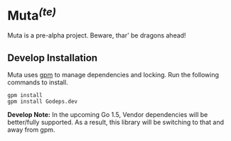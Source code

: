 
# Muta<sup>*(te)*</sup>

Muta is a pre-alpha project. Beware, thar' be dragons ahead!

## Develop Installation

Muta uses [gpm][gpm] to manage dependencies and locking. Run the following
commands to install.

```shell
gpm install
gpm install Godeps.dev
```

**Develop Note:** In the upcoming Go 1.5, Vendor dependencies will be 
better/fully supported. As a result, this library will be switching to 
that and away from gpm.



[gpm]: https://github.com/pote/gpm
